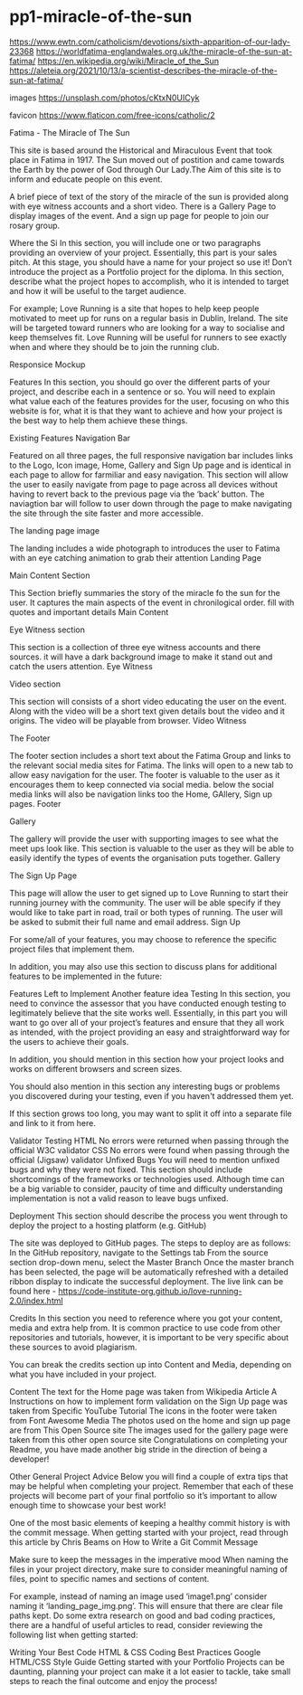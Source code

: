 # pp1-miracle-of-the-sun

https://www.ewtn.com/catholicism/devotions/sixth-apparition-of-our-lady-23368
https://worldfatima-englandwales.org.uk/the-miracle-of-the-sun-at-fatima/
https://en.wikipedia.org/wiki/Miracle_of_the_Sun
https://aleteia.org/2021/10/13/a-scientist-describes-the-miracle-of-the-sun-at-fatima/


images
https://unsplash.com/photos/cKtxN0UICyk

favicon
https://www.flaticon.com/free-icons/catholic/2


Fatima - The Miracle of The Sun

This site is based around the Historical and Miraculous Event that took place in Fatima in 1917.
The Sun moved out of postition and came towards the Earth by the power of God through Our Lady.The Aim of this site is to inform and educate people on this event. 

A brief piece of text of the story of the miracle of the sun is provided along with eye witness accounts and a short video. There is a Gallery Page to display images of the event. And a sign up page for people to join our rosary group. 

 Where the Si
In this section, you will include one or two paragraphs providing an overview of your project. Essentially, this part is your sales pitch. At this stage, you should have a name for your project so use it! Don’t introduce the project as a Portfolio project for the diploma. In this section, describe what the project hopes to accomplish, who it is intended to target and how it will be useful to the target audience.

For example; Love Running is a site that hopes to help keep people motivated to meet up for runs on a regular basis in Dublin, Ireland. The site will be targeted toward runners who are looking for a way to socialise and keep themselves fit. Love Running will be useful for runners to see exactly when and where they should be to join the running club.

Responsice Mockup

Features
In this section, you should go over the different parts of your project, and describe each in a sentence or so. You will need to explain what value each of the features provides for the user, focusing on who this website is for, what it is that they want to achieve and how your project is the best way to help them achieve these things.

Existing Features
Navigation Bar

Featured on all three pages, the full responsive navigation bar includes links to the Logo, Icon image, Home, Gallery and Sign Up page and is identical in each page to allow for farmiliar and easy navigation.
This section will allow the user to easily navigate from page to page across all devices without having to revert back to the previous page via the ‘back’ button.
The naviagtion bar will follow to user down through the page to make navigating the site through the site faster and more accessible.


The landing page image

The landing includes a wide photograph to introduces the user to Fatima with an eye catching animation to grab their attention
Landing Page

Main Content Section

This Section briefly summaries the story of the miracle fo the sun for the user. It captures the main aspects of the event in chronilogical order. fill with quotes and important details
Main Content

Eye Witness section

This section is a collection of three eye witness accounts and there sources. it will have a dark background image to make it stand out and catch the users attention.
Eye Witness

Video section 

This section will consists of a short video educating the user on the event.
Along with the video will be a short text given details bout the video and it origins.
The video will be playable from browser.
Video Witness

The Footer

The footer section includes a short text about the Fatima Group and links to the relevant social media sites for Fatima. The links will open to a new tab to allow easy navigation for the user.
The footer is valuable to the user as it encourages them to keep connected via social media.
below the social media links will also be navigation links too the Home, GAllery, Sign up pages.
Footer

Gallery

The gallery will provide the user with supporting images to see what the meet ups look like.
This section is valuable to the user as they will be able to easily identify the types of events the organisation puts together.
Gallery

The Sign Up Page

This page will allow the user to get signed up to Love Running to start their running journey with the community. The user will be able specify if they would like to take part in road, trail or both types of running. The user will be asked to submit their full name and email address.
Sign Up

For some/all of your features, you may choose to reference the specific project files that implement them.

In addition, you may also use this section to discuss plans for additional features to be implemented in the future:

Features Left to Implement
Another feature idea
Testing
In this section, you need to convince the assessor that you have conducted enough testing to legitimately believe that the site works well. Essentially, in this part you will want to go over all of your project’s features and ensure that they all work as intended, with the project providing an easy and straightforward way for the users to achieve their goals.

In addition, you should mention in this section how your project looks and works on different browsers and screen sizes.

You should also mention in this section any interesting bugs or problems you discovered during your testing, even if you haven't addressed them yet.

If this section grows too long, you may want to split it off into a separate file and link to it from here.

Validator Testing
HTML
No errors were returned when passing through the official W3C validator
CSS
No errors were found when passing through the official (Jigsaw) validator
Unfixed Bugs
You will need to mention unfixed bugs and why they were not fixed. This section should include shortcomings of the frameworks or technologies used. Although time can be a big variable to consider, paucity of time and difficulty understanding implementation is not a valid reason to leave bugs unfixed.

Deployment
This section should describe the process you went through to deploy the project to a hosting platform (e.g. GitHub)

The site was deployed to GitHub pages. The steps to deploy are as follows:
In the GitHub repository, navigate to the Settings tab
From the source section drop-down menu, select the Master Branch
Once the master branch has been selected, the page will be automatically refreshed with a detailed ribbon display to indicate the successful deployment.
The live link can be found here - https://code-institute-org.github.io/love-running-2.0/index.html

Credits
In this section you need to reference where you got your content, media and extra help from. It is common practice to use code from other repositories and tutorials, however, it is important to be very specific about these sources to avoid plagiarism.

You can break the credits section up into Content and Media, depending on what you have included in your project.

Content
The text for the Home page was taken from Wikipedia Article A
Instructions on how to implement form validation on the Sign Up page was taken from Specific YouTube Tutorial
The icons in the footer were taken from Font Awesome
Media
The photos used on the home and sign up page are from This Open Source site
The images used for the gallery page were taken from this other open source site
Congratulations on completing your Readme, you have made another big stride in the direction of being a developer!

Other General Project Advice
Below you will find a couple of extra tips that may be helpful when completing your project. Remember that each of these projects will become part of your final portfolio so it’s important to allow enough time to showcase your best work!

One of the most basic elements of keeping a healthy commit history is with the commit message. When getting started with your project, read through this article by Chris Beams on How to Write a Git Commit Message

Make sure to keep the messages in the imperative mood
When naming the files in your project directory, make sure to consider meaningful naming of files, point to specific names and sections of content.

For example, instead of naming an image used ‘image1.png’ consider naming it ‘landing_page_img.png’. This will ensure that there are clear file paths kept.
Do some extra research on good and bad coding practices, there are a handful of useful articles to read, consider reviewing the following list when getting started:

Writing Your Best Code
HTML & CSS Coding Best Practices
Google HTML/CSS Style Guide
Getting started with your Portfolio Projects can be daunting, planning your project can make it a lot easier to tackle, take small steps to reach the final outcome and enjoy the process!